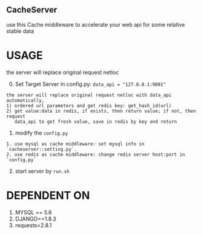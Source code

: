 CacheServer
----------

  use this Cache middleware to accelerate your web api for some relative stable data


USAGE
========

  the server will replace original request netloc 

  0. Set Target Server in config.py: `data_api = "127.0.0.1:9001"`
     
    the server will replace original request netloc with data_api automatically,
    1) ordered url parameters and get redis key: get_hash_id(url)
    2) get value:data in redis, if exists, then return value; if not, then request 
       data_api to get fresh value, save in redis by key and return

  1. modify the `config.py`
  
    1. use mysql as cache middleware: set mysql info in `cacheserver::setting.py`.
    2. use redis as cache middleware: change redis server host:port in `config.py`

  2. start server by `run.sh`


DEPENDENT ON
=========

  1. MYSQL == 5.6
  2. DJANGO==1.8.3
  3. requests=2.8.1


